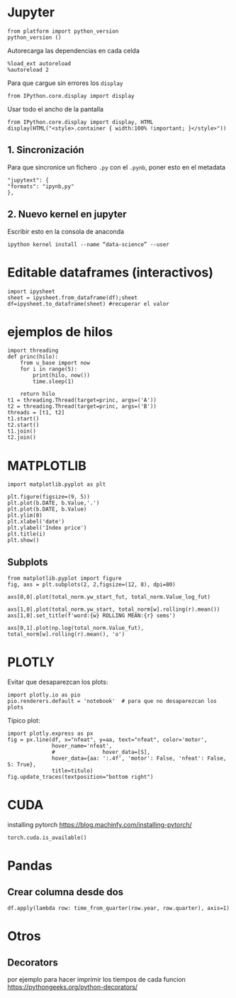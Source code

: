 # Jupyter

    from platform import python_version
    python_version ()

Autorecarga las dependencias en cada celda

    %load_ext autoreload
    %autoreload 2

Para que cargue sin errores los `display`

    from IPython.core.display import display

Usar todo el ancho de la pantalla

    from IPython.core.display import display, HTML
    display(HTML("<style>.container { width:100% !important; }</style>"))


## 1. Sincronización
 Para que sincronice un fichero `.py` con el `.pynb`, poner esto en el metadata

    "jupytext": {
    "formats": "ipynb,py"
    },

## 2. Nuevo kernel en jupyter
Escribir esto en la consola de anaconda

`ipython kernel install --name “data-science” --user`

# Editable dataframes (interactivos)

    import ipysheet
    sheet = ipysheet.from_dataframe(df);sheet
    df=ipysheet.to_dataframe(sheet) #recuperar el valor

# ejemplos de hilos

    import threading
    def princ(hilo):
        from u_base import now
        for i in range(5):
            print(hilo, now())
            time.sleep(1)
    
        return hilo
    t1 = threading.Thread(target=princ, args=('A'))
    t2 = threading.Thread(target=princ, args=('B'))
    threads = [t1, t2]
    t1.start()
    t2.start()
    t1.join()
    t2.join()

# MATPLOTLIB

    import matplotlib.pyplot as plt

    plt.figure(figsize=(9, 5))
    plt.plot(b.DATE, b.Value,'.')
    plt.plot(b.DATE, b.Value)
    plt.ylim(0)
    plt.xlabel('date')
    plt.ylabel('Index price')
    plt.title(i)
    plt.show()

## Subplots
    from matplotlib.pyplot import figure
    fig, axs = plt.subplots(2, 2,figsize=(12, 8), dpi=80)
    
    axs[0,0].plot(total_norm.yw_start_fut, total_norm.Value_log_fut)
    
    axs[1,0].plot(total_norm.yw_start, total_norm[w].rolling(r).mean())
    axs[1,0].set_title(f'word:{w} ROLLING MEAN:{r} sems')
    
    axs[0,1].plot(np.log(total_norm.Value_fut), total_norm[w].rolling(r).mean(), 'o')


# PLOTLY
Evitar que desaparezcan los plots:
    
    import plotly.io as pio
    pio.renderers.default = 'notebook'  # para que no desaparezcan los plots

Típico plot:

    import plotly.express as px
    fig = px.line(df, x="nfeat", y=aa, text="nfeat", color='motor',
                  hover_name='nfeat',
                  #               hover_data=[S],
                  hover_data={aa: ':.4f', 'motor': False, 'nfeat': False, S: True},
                  title=titulo)
    fig.update_traces(textposition="bottom right")
# CUDA
installing pytorch
    https://blog.machinfy.com/installing-pytorch/

    torch.cuda.is_available()

# Pandas

## Crear columna desde dos
    df.apply(lambda row: time_from_quarter(row.year, row.quarter), axis=1)



# Otros
## Decorators
por ejemplo para hacer imprimir los tiempos de cada funcion
    https://pythongeeks.org/python-decorators/

